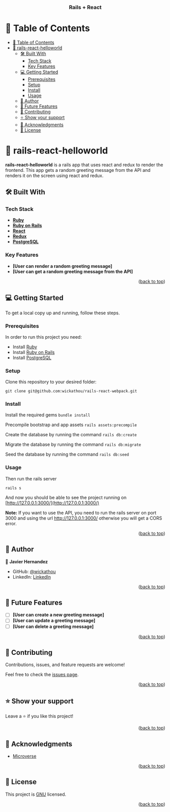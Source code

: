 <a name="readme-top"></a>
<div align="center">
  <br/>

  <h3><b>Rails + React</b></h3>

</div>

# 📗 Table of Contents

- [📗 Table of Contents](#-table-of-contents)
- [📖 rails-react-helloworld ](#-rails-react-helloworld-)
  - [🛠 Built With ](#-built-with-)
    - [Tech Stack ](#tech-stack-)
    - [Key Features ](#key-features-)
  - [💻 Getting Started ](#-getting-started-)
    - [Prerequisites](#prerequisites)
    - [Setup](#setup)
    - [Install](#install)
    - [Usage](#usage)
  - [👥 Author ](#-author-)
  - [🔭 Future Features ](#-future-features-)
  - [🤝 Contributing ](#-contributing-)
  - [⭐️ Show your support ](#️-show-your-support-)
  - [🙏 Acknowledgments ](#-acknowledgments-)
  - [📝 License ](#-license-)

# 📖 rails-react-helloworld <a name="rails-react-helloworld"></a>

**rails-react-helloworld** is a rails app that uses react and redux to render the frontend. This app gets a random greeting message from the API and renders it on the screen using react and redux.

## 🛠 Built With <a name="built-with"></a>

### Tech Stack <a name="tech-stack"></a>

- **[Ruby](https://www.ruby-lang.org/en/)**
- **[Ruby on Rails](https://rubyonrails.org/)**
- **[React](https://reactjs.org/)**
- **[Redux](https://redux.js.org/)**
- **[PostgreSQL](https://www.postgresql.org/)**

### Key Features <a name="key-features"></a>

- **[User can render a random greeting message]**
- **[User can get a random greeting message from the API]**

<p align="right">(<a href="#readme-top">back to top</a>)</p>

## 💻 Getting Started <a name="getting-started"></a>

To get a local copy up and running, follow these steps.

### Prerequisites

In order to run this project you need:

- Install [Ruby](https://www.ruby-lang.org/en/)
- Install [Ruby on Rails](https://rubyonrails.org/)
- Install [PostgreSQL](https://www.postgresql.org/)

### Setup

Clone this repository to your desired folder:

`git clone git@github.com:wickathou/rails-react-webpack.git`

### Install

Install the required gems
`bundle install`

Precompile bootstrap and app assets
`rails assets:precompile`

Create the database by running the command
`rails db:create`

Migrate the database by running the command
`rails db:migrate`

Seed the database by running the command
`rails db:seed`

### Usage

Then run the rails server

`rails s`

And now you should be able to see the project running on [http://127.0.0.1:3000/](http://127.0.0.1:3000/)

**Note:** If you want to use the API, you need to run the rails server on port 3000 and using the url http://127.0.0.1:3000/ otherwise you will get a CORS error.

<p align="right">(<a href="#readme-top">back to top</a>)</p>

## 👥 Author <a name="authors"></a>

👤 **Javier Hernandez**

- GitHub: [@wickathou](https://github.com/wickathou)
- LinkedIn: [LinkedIn](https://www.linkedin.com/in/javierjhm/)

<p align="right">(<a href="#readme-top">back to top</a>)</p>

## 🔭 Future Features <a name="future-features"></a>

- [ ] **[User can create a new greeting message]**
- [ ] **[User can update a greeting message]**
- [ ] **[User can delete a greeting message]**

<p align="right">(<a href="#readme-top">back to top</a>)</p>

## 🤝 Contributing <a name="contributing"></a>

Contributions, issues, and feature requests are welcome!

Feel free to check the [issues page](../../issues/).

<p align="right">(<a href="#readme-top">back to top</a>)</p>

## ⭐️ Show your support <a name="support"></a>

Leave a ⭐️ if you like this project!

<p align="right">(<a href="#readme-top">back to top</a>)</p>

## 🙏 Acknowledgments <a name="acknowledgements"></a>

- [Microverse](https://www.microverse.org/)

<p align="right">(<a href="#readme-top">back to top</a>)</p>

## 📝 License <a name="license"></a>

This project is [GNU](./LICENSE) licensed.

<p align="right">(<a href="#readme-top">back to top</a>)</p>